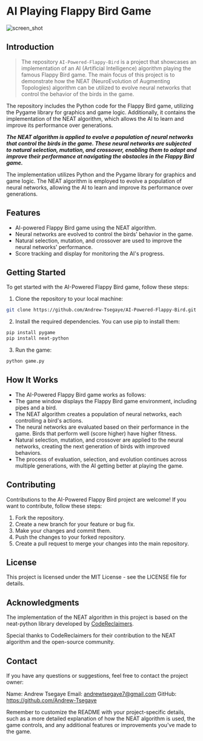 # AI Playing Flappy Bird Game

![screen_shot](https://i.imgur.com/ZkkhzVV.png)

## Introduction

> The repository `AI-Powered-Flappy-Bird` is a project that showcases an implementation of an AI (Artificial Intelligence) algorithm playing the famous Flappy Bird game. The main focus of this project is to demonstrate how the NEAT (NeuroEvolution of Augmenting Topologies) algorithm can be utilized to evolve neural networks that control the behavior of the birds in the game.

The repository includes the Python code for the Flappy Bird game, utilizing the Pygame library for graphics and game logic. Additionally, it contains the implementation of the NEAT algorithm, which allows the AI to learn and improve its performance over generations.

***The NEAT algorithm is applied to evolve a population of neural networks that control the birds in the game. These neural networks are subjected to natural selection, mutation, and crossover, enabling them to adapt and improve their performance at navigating the obstacles in the Flappy Bird game.***

The implementation utilizes Python and the Pygame library for graphics and game logic. The NEAT algorithm is employed to evolve a population of neural networks, allowing the AI to learn and improve its performance over generations.

## Features

- AI-powered Flappy Bird game using the NEAT algorithm.
- Neural networks are evolved to control the birds' behavior in the game.
- Natural selection, mutation, and crossover are used to improve the neural networks' performance.
- Score tracking and display for monitoring the AI's progress.

## Getting Started

To get started with the AI-Powered Flappy Bird game, follow these steps:

1. Clone the repository to your local machine:

```bash
git clone https://github.com/Andrew-Tsegaye/AI-Powered-Flappy-Bird.git
```
2. Install the required dependencies. You can use pip to install them:
```bash
pip install pygame
pip install neat-python
```
3. Run the game:
```bash
python game.py
```

## How It Works
- The AI-Powered Flappy Bird game works as follows:
- The game window displays the Flappy Bird game environment, including pipes and a bird.
- The NEAT algorithm creates a population of neural networks, each controlling a bird's actions.
- The neural networks are evaluated based on their performance in the game. Birds that perform well (score higher) have higher fitness.
- Natural selection, mutation, and crossover are applied to the neural networks, creating the next generation of birds with improved behaviors.
- The process of evaluation, selection, and evolution continues across multiple generations, with the AI getting better at playing the game.

## Contributing
Contributions to the AI-Powered Flappy Bird project are welcome! If you want to contribute, follow these steps:

1. Fork the repository.
2. Create a new branch for your feature or bug fix.
3. Make your changes and commit them.
4. Push the changes to your forked repository.
5. Create a pull request to merge your changes into the main repository.

## License
This project is licensed under the MIT License - see the LICENSE file for details.

## Acknowledgments
The implementation of the NEAT algorithm in this project is based on the neat-python library developed by [CodeReclaimers](https://github.com/CodeReclaimers/neat-python).

Special thanks to CodeReclaimers for their contribution to the NEAT algorithm and the open-source community.

## Contact
If you have any questions or suggestions, feel free to contact the project owner:

Name: Andrew Tsegaye
Email: andrewtsegaye7@gmail.com
GitHub: https://github.com/Andrew-Tsegaye

Remember to customize the README with your project-specific details, such as a more detailed explanation of how the NEAT algorithm is used, the game controls, and any additional features or improvements you've made to the game.
